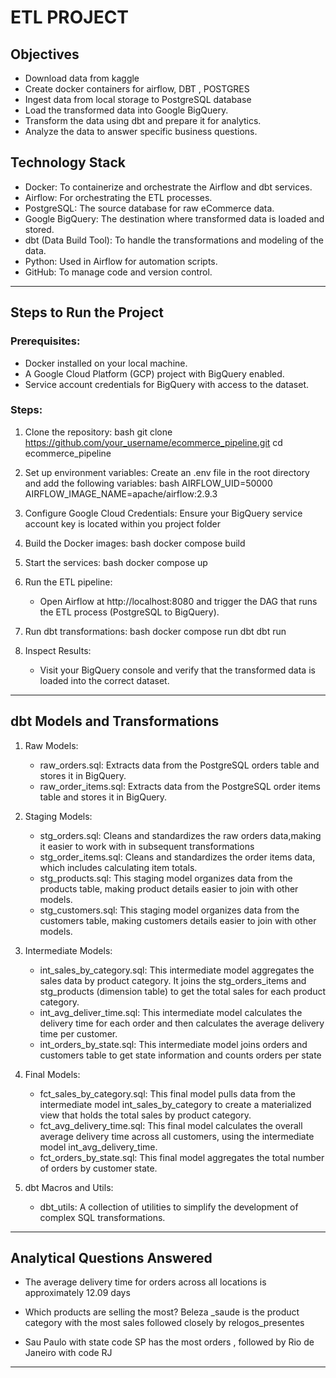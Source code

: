 # ETL PROJECT

## Objectives

- Download data from kaggle
- Create docker containers for airflow, DBT , POSTGRES
- Ingest data from local storage to PostgreSQL database
- Load the transformed data into Google BigQuery.
- Transform the data using dbt and prepare it for analytics.
- Analyze the data to answer specific business questions.

## Technology Stack

- Docker: To containerize and orchestrate the Airflow and dbt services.
- Airflow: For orchestrating the ETL processes.
- PostgreSQL: The source database for raw eCommerce data.
- Google BigQuery: The destination where transformed data is loaded and stored.
- dbt (Data Build Tool): To handle the transformations and modeling of the data.
- Python: Used in Airflow for automation scripts.
- GitHub: To manage code and version control.

---

## Steps to Run the Project 

### Prerequisites:
- Docker installed on your local machine.
- A Google Cloud Platform (GCP) project with BigQuery enabled.
- Service account credentials for BigQuery with access to the dataset.

### Steps:

1. Clone the repository:
   bash
   git clone https://github.com/your_username/ecommerce_pipeline.git
   cd ecommerce_pipeline
   

2. Set up environment variables:
   Create an .env file in the root directory and add the following variables:
   bash
   AIRFLOW_UID=50000
   AIRFLOW_IMAGE_NAME=apache/airflow:2.9.3
   

3. Configure Google Cloud Credentials:
   Ensure your BigQuery service account key is located within you project folder
   

4. Build the Docker images:
   bash
   docker compose build
   

5. Start the services:
   bash
   docker compose up
   

6. Run the ETL pipeline:
   - Open Airflow at http://localhost:8080 and trigger the DAG that runs the ETL process (PostgreSQL to BigQuery).
   
7. Run dbt transformations:
   bash
   docker compose run dbt dbt run
   

8. Inspect Results:
   - Visit your BigQuery console and verify that the transformed data is loaded into the correct dataset.

---

##  dbt Models and Transformations

1. Raw Models:
   - raw_orders.sql: Extracts data from the PostgreSQL orders table and stores it in BigQuery.
   - raw_order_items.sql: Extracts data from the PostgreSQL order items table and stores it in BigQuery.
   
2. Staging Models:
   - stg_orders.sql: Cleans and standardizes the raw orders data,making it easier to work with in subsequent transformations
   - stg_order_items.sql: Cleans and standardizes the order items data, which includes calculating item totals.
   - stg_products.sql: This staging model organizes data from the products table, making product details easier to join with other models.
   - stg_customers.sql: This staging model organizes data from the customers table, making customers details easier to join with other models.
     
3. Intermediate Models:
   - int_sales_by_category.sql: This intermediate model aggregates the sales data by product category. It joins the stg_orders_items and stg_products (dimension table) to 
     get the total sales for each product category.
   - int_avg_deliver_time.sql: This intermediate model calculates the delivery time for each order and then calculates the average delivery time per customer.
   - int_orders_by_state.sql: This intermediate model joins orders and customers table to get state information and counts orders per state

3. Final Models:
   - fct_sales_by_category.sql: This final model pulls data from the intermediate model int_sales_by_category to create a materialized view that holds the total sales by 
     product category.
   - fct_avg_delivery_time.sql: This final model calculates the overall average delivery time across all customers, using the intermediate model int_avg_delivery_time.
   - fct_orders_by_state.sql: This final model aggregates the total number of orders by customer state.
   
4. dbt Macros and Utils:
   - dbt_utils: A collection of utilities to simplify the development of complex SQL transformations.

---

## Analytical Questions Answered

- The average delivery time for orders across all locations is approximately 12.09 days
  
- Which products are selling the most?
  Beleza _saude is the product category with the most sales followed closely by relogos_presentes

- Sau Paulo with state code SP has the most orders , followed by Rio de Janeiro with code RJ

---


